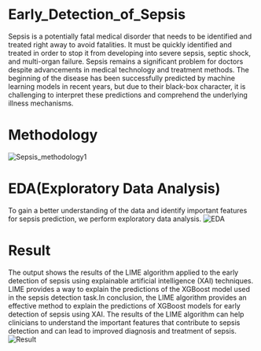 # Early_Detection_of_Sepsis
Sepsis is a potentially fatal medical disorder that needs to be identified and treated right away to avoid fatalities. It must be quickly identified and treated in order to stop it from developing into severe sepsis, septic shock, and multi-organ failure. Sepsis remains a significant problem for doctors despite advancements in medical technology and treatment methods. The beginning of the disease has been successfully predicted by machine learning models in recent years, but due to their black-box character, it is challenging to interpret these predictions and comprehend the underlying illness mechanisms. 

# Methodology

![Sepsis_methodology1](https://github.com/ShreyaBasarikatti/Early_Detection_of_Sepsis/assets/101110586/407fe821-eed7-4554-848a-881f654c6a34)
# EDA(Exploratory Data Analysis)
To gain a better understanding of the data and identify important features for sepsis prediction, we perform exploratory data analysis.
![EDA](https://github.com/ShreyaBasarikatti/Early_Detection_of_Sepsis/assets/101110586/77bb8ea0-da3f-4f09-9ec3-1ef3dd4090fd)
# Result
The output shows the results of the LIME algorithm applied to the early detection of sepsis using explainable artificial intelligence (XAI) techniques. LIME provides a way to explain the predictions of the XGBoost model used in the sepsis detection task.In conclusion, the LIME algorithm provides an effective method to explain the predictions of XGBoost models for early detection of sepsis using XAI. The results of the LIME algorithm can help clinicians to understand the important features that contribute to sepsis detection and can lead to improved diagnosis and treatment of sepsis.
![Result](https://github.com/ShreyaBasarikatti/Early_Detection_of_Sepsis/assets/101110586/1479bbbf-c593-4a81-9a1d-82ca6047c43f)

